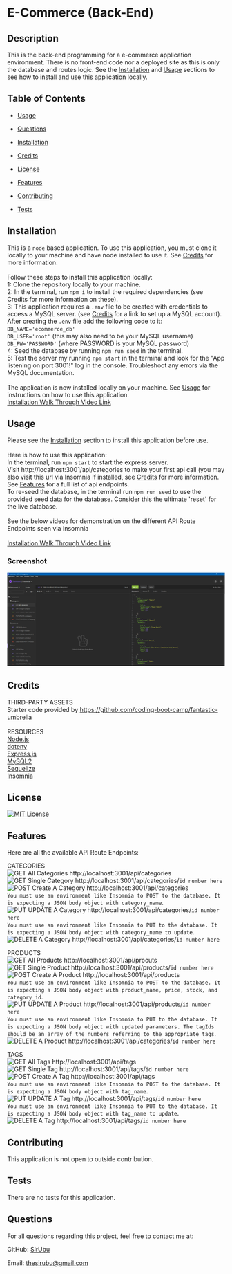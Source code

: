 
# E-Commerce (Back-End)
## Description
This is the back-end programming for a e-commerce application environment. There is no front-end code nor a deployed site as this is only the database and routes logic. See the [Installation](#installation) and [Usage](#usage) sections to see how to install and use this application locally. 

## Table of Contents
* [Usage](#usage)
* [Questions](#questions)

      
* [Installation](#installation)
        
* [Credits](#credits)
        
* [License](#license)
        
* [Features](#features)
        
* [Contributing](#contributing)
        
* [Tests](#tests)
        
    
  

## Installation
This is a `node` based application. To use this application, you must clone it locally to your machine and have node installed to use it. See [Credits](#credits) for more information. <br><br> Follow these steps to install this application locally: <br>1: Clone the repository locally to your machine.<br>2: In the terminal, run `npm i` to install the required dependencies (see Credits for more information on these). <br>3: This application requires a `.env` file to be created with credentials to access a MySQL server. (see [Credits](#credits) for a link to set up a MySQL account). After creating the `.env` file add the following code to it: <br>`DB_NAME='ecommerce_db'` <br>`DB_USER='root'` (this may also need to be your MySQL username) <br>`DB_PW='PASSWORD'` (where PASSWORD is your MySQL password)<br> 4: Seed the database by running `npm run seed` in the terminal. <br>5: Test the server my running `npm start` in the terminal and look for the "App listening on port 3001!" log in the console. Troubleshoot any errors via the MySQL documentation.<br><br> The application is now installed locally on your machine. See [Usage](#usage) for instructions on how to use this application. <br> [Installation Walk Through Video Link](https://drive.google.com/file/d/1XsjCERkdHQk65ae5FKsQeTUdslh8nCY8/view)
    
## Usage
Please see the [Installation](#installation) section to install this application before use. <br><br>Here is how to use this application: <br> In the terminal, run `npm start` to start the express server. <br> Visit http://localhost:3001/api/categories to make your first api call (you may also visit this url via Insomnia if installed, see [Credits](#credits) for more information. <br> See [Features](#features) for a full list of api endpoints. <br> To re-seed the database, in the terminal run `npm run seed` to use the provided seed data for the database. Consider this the ultimate 'reset' for the live database. <br><br> See the below videos for demonstration on the different API Route Endpoints seen via Insomnia
<br><br>[Installation Walk Through Video Link](https://drive.google.com/file/d/1XsjCERkdHQk65ae5FKsQeTUdslh8nCY8/view)

### Screenshot
![Project Screenshot](./assets/images/screenshot.PNG)


## Credits
THIRD-PARTY ASSETS<br>Starter code provided by https://github.com/coding-boot-camp/fantastic-umbrella <br><br> RESOURCES <br> [Node.js](https://nodejs.org/en/) <br> [dotenv](https://www.npmjs.com/package/dotenv) <br> [Express.js](https://expressjs.com/) <br> [MySQL2](https://www.npmjs.com/package/mysql2) <br> [Sequelize](https://www.npmjs.com/package/sequelize) <br> [Insomnia](https://insomnia.rest/)
    

## License
[![MIT License](https://img.shields.io/badge/License-MIT%20License-informational)](https://choosealicense.com/licenses/mit/)
    

## Features
Here are all the available API Route Endpoints:

CATEGORIES<br>
![GET All Categories](https://img.shields.io/badge/All%20Categories-GET-blueviolet) http://localhost:3001/api/categories <br>
![GET Single Category](https://img.shields.io/badge/Single%20Category-GET-blueviolet) http://localhost:3001/api/categories/`id number here` <br> 
![POST Create A Category](https://img.shields.io/badge/Create%20A%20Category-POST-brightgreen) http://localhost:3001/api/categories <br>
`You must use an environment like Insomnia to POST to the database. It is expecting a JSON body object with category_name`.  <br> 
![PUT UPDATE A Category](https://img.shields.io/badge/Update%20A%20Category-PUT-orange) http://localhost:3001/api/categories/`id number here` <br>
`You must use an environment like Insomnia to PUT to the database. It is expecting a JSON body object with category_name to update`. <br> 
![DELETE A Category](https://img.shields.io/badge/Delete%20A%20Category-DELETE-red) http://localhost:3001/api/categories/`id number here` 

PRODUCTS <br> 
![GET All Products](https://img.shields.io/badge/All%20Products-GET-blueviolet) http://localhost:3001/api/procuts <br> 
![GET Single Product](https://img.shields.io/badge/Single%20Product-GET-blueviolet) http://localhost:3001/api/products/`id number here` <br> 
![POST Create A Product](https://img.shields.io/badge/Create%20A%20Product-POST-brightgreen) http://localhost:3001/api/products <br>
`You must use an environment like Insomnia to POST to the database. It is expecting a JSON body object with product_name, price, stock, and category_id`.  <br> 
![PUT UPDATE A Product](https://img.shields.io/badge/Update%20A%20Product-PUT-orange) http://localhost:3001/api/products/`id number here` <br>
`You must use an environment like Insomnia to PUT to the database. It is expecting a JSON body object with updated parameters. The tagIds should be an array of the numbers referring to the appropriate tags`. <br> 
![DELETE A Product](https://img.shields.io/badge/Delete%20A%20Product-DELETE-red) http://localhost:3001/api/categories/`id number here`

TAGS <br> 
![GET All Tags](https://img.shields.io/badge/All%20Tags-GET-blueviolet) http://localhost:3001/api/tags <br> 
![GET Single Tag](https://img.shields.io/badge/Single%20Tag-GET-blueviolet) http://localhost:3001/api/tags/`id number here` <br> 
![POST Create A Tag](https://img.shields.io/badge/Create%20A%20Tag-POST-brightgreen) http://localhost:3001/api/tags <br>
`You must use an environment like Insomnia to POST to the database. It is expecting a JSON body object with tag_name`.  <br> 
![PUT UPDATE A Tag](https://img.shields.io/badge/Update%20A%20Tag-PUT-orange) http://localhost:3001/api/tags/`id number here` <br>
`You must use an environment like Insomnia to PUT to the database. It is expecting a JSON body object with tag_name to update`.  <br> 
![DELETE A Tag](https://img.shields.io/badge/Delete%20A%20Tag-DELETE-red) http://localhost:3001/api/tags/`id number here` 
    

## Contributing
This application is not open to outside contribution.


## Tests
There are no tests for this application.
    
## Questions
For all questions regarding this project, feel free to contact me at:

GitHub: [SirUbu](https://github.com/SirUbu)

Email: thesirubu@gmail.com
